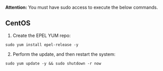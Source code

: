 **Attention:** You must have sudo access to execute the below commands.
## CentOS
1. Create the EPEL YUM repo:
```
sudo yum install epel-release -y
```
2. Perform the update, and then restart the system:
```
sudo yum update -y && sudo shutdown -r now
```
